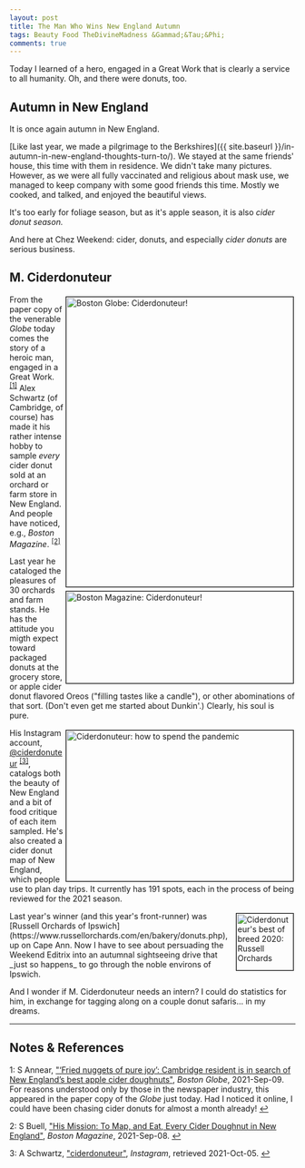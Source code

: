 ```yaml
---
layout: post
title: The Man Who Wins New England Autumn
tags: Beauty Food TheDivineMadness &Gammad;&Tau;&Phi;
comments: true
---
```


Today I learned of a hero, engaged in a Great Work that is clearly a service to all
humanity.  Oh, and there were donuts, too.  


## Autumn in New England  

It is once again autumn in New England.  

[Like last year, we made a pilgrimage to the Berkshires]({{ site.baseurl
}}/in-autumn-in-new-england-thoughts-turn-to/).  We stayed at the same friends' house,
this time with them in residence.  We didn't take many pictures.  However, as we were all
fully vaccinated and religious about mask use, we managed to keep company with some good
friends this time.  Mostly we cooked, and talked, and enjoyed the beautiful views.  

It's too early for foliage season, but as it's apple season, it is also _cider donut season._  

And here at Chez Weekend: cider, donuts, and especially _cider donuts_ are serious business.  


## M. Ciderdonuteur  

<img src="{{ site.baseurl }}/images/2021-10-05-ciderdonuteur-globe.jpg" width="400" height="511" alt="Boston Globe: Ciderdonuteur!" title = "Boston Globe: Ciderdonuteur!" style="float: right; margin: 3px 3px 3px 3px; border: 1px solid #000000;">
<img src="{{ site.baseurl }}/images/2021-10-05-ciderdonuteur-boston.jpg" width="400" height="162" alt="Boston Magazine: Ciderdonuteur!" title = "Boston Magazine: Ciderdonuteur!" style="float: right; margin: 3px 3px 3px 3px; border: 1px solid #000000;">

From the paper copy of the venerable _Globe_ today comes the story of a heroic man,
engaged in a Great Work. <sup id="fn1a">[[1]](#fn1)</sup> Alex Schwartz (of Cambridge, of
course) has made it his rather intense hobby to sample _every_ cider donut sold at an
orchard or farm store in New England.  And people have noticed, e.g., 
_Boston Magazine_. <sup id="fn2a">[[2]](#fn2)</sup>

Last year he cataloged the pleasures of 30 orchards and farm stands.  He has the attitude
you migth expect toward packaged donuts at the grocery store, or apple cider donut
flavored Oreos ("filling tastes like a candle"), or other abominations of that sort.
(Don't even get me started about Dunkin'.) Clearly, his soul is pure.  

<img src="{{ site.baseurl }}/images/2021-10-05-ciderdonuteur-donuts.jpg" width="400"
height="266" alt="Ciderdonuteur: how to spend the pandemic" title = "Ciderdonuteur: how to
spend the pandemic" style="float: right; margin: 3px 3px 3px 3px; border: 1px solid
#000000;">
His Instagram account, [@ciderdonuteur](https://www.instagram.com/ciderdonuteur/?hl=en)
<sup id="fn3a">[[3]](#fn3)</sup>, catalogs both the beauty of New England and a bit of
food critique of each item sampled.  He's also created a cider donut map of New England,
which people use to plan day trips.  It currently has 191 spots, each in the process of being
reviewed for the 2021 season.  

<img src="{{ site.baseurl }}/images/2021-10-05-ciderdonuteur-russell-orchards.gif" width="100" height="100" alt="Ciderdonuteur's best of breed 2020: Russell Orchards" title = "Ciderdonuteur's best of breed 2020: Russell Orchards" style="float: right; margin: 3px 3px 3px 3px; border: 1px solid #000000;">
Last year's winner (and this year's front-runner) was 
[Russell Orchards of Ipswich](https://www.russellorchards.com/en/bakery/donuts.php), up on
Cape Ann.  Now I have to see about persuading the Weekend Editrix into an autumnal
sightseeing drive that _just so happens_ to go through the noble environs of Ipswich.  

And I wonder if M. Ciderdonuteur needs an intern?  I could do statistics for him, in
exchange for tagging along on a couple donut safaris&hellip; in my dreams.  

---

## Notes &amp; References  

<!--
<sup id="fn1a">[[1]](#fn1)</sup>

<a id="fn1">1</a>: ***, ["***"](***), *** [↩](#fn1a)  

<img src="{{ site.baseurl }}/images/***" width="400" height="***" alt="***" title = "***" style="float: right; margin: 3px 3px 3px 3px; border: 1px solid #000000;">

<iframe width="400" height="224" src="***" allow="accelerometer; encrypted-media; gyroscope; picture-in-picture" allowfullscreen style="float: right; margin: 3px 3px 3px 3px; border: 1px solid #000000;"></iframe>
-->

<a id="fn1">1</a>: S Annear, ["‘Fried nuggets of pure joy’: Cambridge resident is in search of New England’s best apple cider doughnuts"](https://www.bostonglobe.com/2021/09/09/metro/fried-nuggets-pure-joy-cambridge-resident-is-search-new-englands-best-apple-cider-doughnuts/), _Boston Globe_, 2021-Sep-09.  For reasons understood only by those in the newspaper industry, this appeared in the paper copy of the _Globe_ just today.  Had I noticed it online, I could have been chasing cider donuts for almost a month already! [↩](#fn1a)  

<a id="fn2">2</a>: S Buell, ["His Mission: To Map, and Eat, Every Cider Doughnut in New England"](https://www.bostonmagazine.com/news/2021/09/08/new-england-cider-doughnut-map/), _Boston Magazine_, 2021-Sep-08. [↩](#fn1a)  

<a id="fn3">3</a>: A Schwartz, ["ciderdonuteur"](https://www.instagram.com/ciderdonuteur/?hl=en), _Instagram_, retrieved 2021-Oct-05. [↩](#fn1a)  
